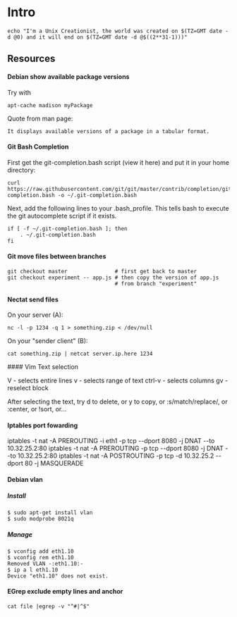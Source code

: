 # Intro

	echo "I'm a Unix Creationist, the world was created on $(TZ=GMT date -d @0) and it will end on $(TZ=GMT date -d @$((2**31-1)))"

## Resources

#### Debian show available package versions

Try with

    apt-cache madison myPackage

Quote from man page:

    It displays available versions of a package in a tabular format.

#### Git Bash Completion

First get the git-completion.bash script (view it here) and put it in your home directory:

	curl https://raw.githubusercontent.com/git/git/master/contrib/completion/git-completion.bash -o ~/.git-completion.bash

Next, add the following lines to your .bash_profile. This tells bash to execute the git autocomplete script if it exists.

	if [ -f ~/.git-completion.bash ]; then
  		. ~/.git-completion.bash
	fi

#### Git move files between branches

	git checkout master               # first get back to master
	git checkout experiment -- app.js # then copy the version of app.js 
    	                              # from branch "experiment"
#### Nectat send files 

On your server (A):

	nc -l -p 1234 -q 1 > something.zip < /dev/null

On your "sender client" (B):

	cat something.zip | netcat server.ip.here 1234

#### Vim Text selection


V       - selects entire lines 
v       - selects range of text
ctrl-v  - selects columns
gv      - reselect block

After selecting the text, try d to delete, or y to copy, or :s/match/replace/, or :center, or !sort, or... 

#### Iptables port fowarding

iptables -t nat -A PREROUTING -i eth1 -p tcp --dport 8080 -j DNAT --to 10.32.25.2:80
iptables -t nat -A PREROUTING -p tcp --dport 8080 -j DNAT --to 10.32.25.2:80
iptables -t nat -A POSTROUTING -p tcp -d 10.32.25.2 --dport 80 -j MASQUERADE

#### Debian vlan

##### Install

	$ sudo apt-get install vlan 
	$ sudo modprobe 8021q

##### Manage

	$ vconfig add eth1.10
	$ vconfig rem eth1.10
	Removed VLAN -:eth1.10:-
	$ ip a l eth1.10
	Device "eth1.10" does not exist.

#### EGrep exclude empty lines and anchor #

	cat file |egrep -v "^#|^$"
